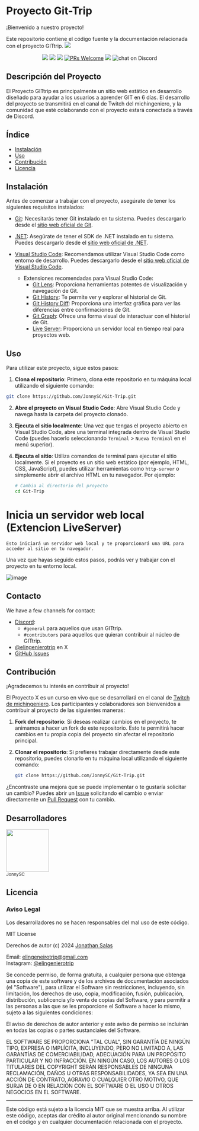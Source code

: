# Proyecto Git-Trip
¡Bienvenido a nuestro proyecto!

Este repositorio contiene el código fuente y la documentación relacionada con el proyecto GITtrip.
<img src="imagenes/Portada-de-repo-de-git.gif">

<p align="center"> 
  <img src="https://img.shields.io/badge/STATUS-EN%20DESAROLLO-green">
   <img src="https://img.shields.io/github/stars/JonnySC?style=social">
  <img src="https://img.shields.io/github/sponsors/JonnySC" />
<a href="CONTRIBUTING.md#pull-requests"><img src="https://img.shields.io/badge/PRs-welcome-brightgreen.svg" alt="PRs Welcome"></a>
  <img src="https://img.shields.io/twitch/status/michingeniero" />
  <img src="https://img.shields.io/discord/1025468252022915232?logo=discord" alt="chat on Discord">
</p>

## Descripción del Proyecto

El Proyecto GITtrip es principalmente un sitio web estático en desarrollo diseñado para ayudar a los usuarios a aprender GIT en 6 días. El desarrollo del proyecto se transmitirá en el canal de Twitch del michingeniero, y la comunidad que esté colaborando con el proyecto estará conectada a través de Discord.


## Índice

- [Instalación](#instalación)
- [Uso](#uso)
- [Contribución](#contribución)
- [Licencia](#licencia)

## Instalación

Antes de comenzar a trabajar con el proyecto, asegúrate de tener los siguientes requisitos instalados:

- [Git](https://git-scm.com/): Necesitarás tener Git instalado en tu sistema. Puedes descargarlo desde el [sitio web oficial de Git](https://git-scm.com/).

- [.NET](https://dotnet.microsoft.com/): Asegúrate de tener el SDK de .NET instalado en tu sistema. Puedes descargarlo desde el [sitio web oficial de .NET](https://dotnet.microsoft.com/).

- [Visual Studio Code](https://code.visualstudio.com/): Recomendamos utilizar Visual Studio Code como entorno de desarrollo. Puedes descargarlo desde el [sitio web oficial de Visual Studio Code](https://code.visualstudio.com/).

  - Extensiones recomendadas para Visual Studio Code:
    - [Git Lens](https://marketplace.visualstudio.com/items?itemName=eamodio.gitlens): Proporciona herramientas potentes de visualización y navegación de Git.
    - [Git History](https://marketplace.visualstudio.com/items?itemName=donjayamanne.githistory): Te permite ver y explorar el historial de Git.
    - [Git History Diff](https://marketplace.visualstudio.com/items?itemName=huizhou.githd): Proporciona una interfaz gráfica para ver las diferencias entre confirmaciones de Git.
    - [Git Graph](https://marketplace.visualstudio.com/items?itemName=mhutchie.git-graph): Ofrece una forma visual de interactuar con el historial de Git.
    - [Live Server](https://marketplace.visualstudio.com/items?itemName=ritwickdey.LiveServer): Proporciona un servidor local en tiempo real para proyectos web.


## Uso

Para utilizar este proyecto, sigue estos pasos:

1. **Clona el repositorio**: Primero, clona este repositorio en tu máquina local utilizando el siguiente comando:

```bash
git clone https://github.com/JonnySC/Git-Trip.git

```
    

2. **Abre el proyecto en Visual Studio Code**: Abre Visual Studio Code y navega hasta la carpeta del proyecto clonado.

3. **Ejecuta el sitio localmente**: Una vez que tengas el proyecto abierto en Visual Studio Code, abre una terminal integrada dentro de Visual Studio Code (puedes hacerlo seleccionando `Terminal` > `Nueva Terminal` en el menú superior).

4. **Ejecuta el sitio**: Utiliza comandos de terminal para ejecutar el sitio localmente. Si el proyecto es un sitio web estático (por ejemplo, HTML, CSS, JavaScript), puedes utilizar herramientas como `http-server` o simplemente abrir el archivo HTML en tu navegador. Por ejemplo:

    ```bash
    # Cambia al directorio del proyecto
    cd Git-Trip
    ```

# Inicia un servidor web local (Extencion LiveServer)
   
    Esto iniciará un servidor web local y te proporcionará una URL para acceder al sitio en tu navegador.

Una vez que hayas seguido estos pasos, podrás ver y trabajar con el proyecto en tu entorno local.

![image](https://github.com/JonnySC/Git-Trip/assets/54864070/48baada4-adc7-4642-9a70-0fe5ba0b3e21)

## Contacto

We have a few channels for contact:

- [Discord](https://discord.gg/T6wVbauJHZ):
  - `#general` para aquellos que usan GITtrip.
  - `#contributors` para aquellos que quieran contribuir al núcleo de GITtrip.
- [@elingenierotrip](https://twitter.com/elingenierotrip) en X
- [GitHub Issues](https://github.com/JonnySC/Git-Trip/issues)
## Contribución

¡Agradecemos tu interés en contribuir al proyecto!

El Proyecto X es un curso en vivo que se desarrollará en el canal de [Twitch de michingeniero](https://www.twitch.tv/michingeniero). Los participantes y colaboradores son bienvenidos a contribuir al proyecto de las siguientes maneras:

1. **Fork del repositorio**: Si deseas realizar cambios en el proyecto, te animamos a hacer un fork de este repositorio. Esto te permitirá hacer cambios en tu propia copia del proyecto sin afectar el repositorio principal.

2. **Clonar el repositorio**: Si prefieres trabajar directamente desde este repositorio, puedes clonarlo en tu máquina local utilizando el siguiente comando:

   ```bash
   git clone https://github.com/JonnySC/Git-Trip.git

¿Encontraste una mejora que se puede implementar o te gustaría solicitar un cambio? Puedes abrir un [Issue](https://github.com/JonnySC/Git-Trip/issues) solicitando el cambio o enviar directamente un [Pull Request](https://github.com/JonnySC/Git-Trip/pulls) con tu cambio.

## Desarrolladores
[<img src="https://avatars.githubusercontent.com/u/54864070?v=4" width=115><br><sub>JonnySC</sub>](https://github.com/JonnySC)  

## Licencia
### Aviso Legal
Los desarrolladores no se hacen responsables del mal uso de este código.

MIT License

Derechos de autor (c) 2024 [Jonathan Salas](https://github.com/JonnySC)

Email: elingeneirotrip@gmail.com  
Instagram: [@elingenierotrip](https://www.instagram.com/elingenierotrip/)

Se concede permiso, de forma gratuita, a cualquier persona que obtenga una copia de este software y de los archivos de documentación asociados (el "Software"), para utilizar el Software sin restricciones, incluyendo, sin limitación, los derechos de uso, copia, modificación, fusión, publicación, distribución, sublicencia y/o venta de copias del Software, y para permitir a las personas a las que se les proporcione el Software a hacer lo mismo, sujeto a las siguientes condiciones:

El aviso de derechos de autor anterior y este aviso de permiso se incluirán en todas las copias o partes sustanciales del Software.

EL SOFTWARE SE PROPORCIONA "TAL CUAL", SIN GARANTÍA DE NINGÚN TIPO, EXPRESA O IMPLÍCITA, INCLUYENDO, PERO NO LIMITADO A, LAS GARANTÍAS DE COMERCIABILIDAD, ADECUACIÓN PARA UN PROPÓSITO PARTICULAR Y NO INFRACCIÓN. EN NINGÚN CASO, LOS AUTORES O LOS TITULARES DEL COPYRIGHT SERÁN RESPONSABLES DE NINGUNA RECLAMACIÓN, DAÑOS U OTRAS RESPONSABILIDADES, YA SEA EN UNA ACCIÓN DE CONTRATO, AGRAVIO O CUALQUIER OTRO MOTIVO, QUE SURJA DE O EN RELACIÓN CON EL SOFTWARE O EL USO U OTROS NEGOCIOS EN EL SOFTWARE.

---

Este código está sujeto a la licencia MIT que se muestra arriba. Al utilizar este código, aceptas dar crédito al autor original mencionando su nombre en el código y en cualquier documentación relacionada con el proyecto.
